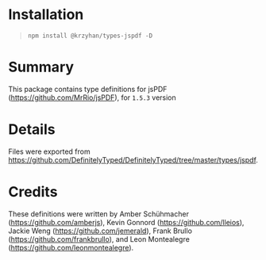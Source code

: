 # Installation

> `npm install @krzyhan/types-jspdf -D`

# Summary

This package contains type definitions for jsPDF (https://github.com/MrRio/jsPDF), for `1.5.3` version

# Details

Files were exported from https://github.com/DefinitelyTyped/DefinitelyTyped/tree/master/types/jspdf.

# Credits

These definitions were written by Amber Schühmacher (https://github.com/amberjs), Kevin Gonnord (https://github.com/lleios), Jackie Weng (https://github.com/jemerald), Frank Brullo (https://github.com/frankbrullo), and Leon Montealegre (https://github.com/leonmontealegre).
